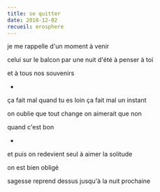 ```yaml
---
title: se quitter
date: 2018-12-02
recueil: erosphere
---
```


je me rappelle d'un moment à venir

celui sur le balcon par une nuit d'été
à penser à toi

et à tous nos souvenirs

*

ça fait mal quand tu es loin
ça fait mal un instant

on oublie que tout change
on aimerait que non

quand c'est bon

*

et puis on redevient seul
à aimer la solitude

on est bien obligé

sagesse reprend dessus
jusqu'à la nuit prochaine
